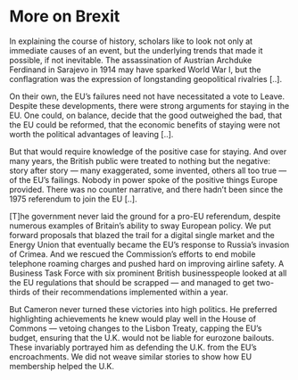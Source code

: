 # More on Brexit

In explaining the course of history, scholars like to look not only at
immediate causes of an event, but the underlying trends that made it
possible, if not inevitable. The assassination of Austrian Archduke
Ferdinand in Sarajevo in 1914 may have sparked World War I, but the
conflagration was the expression of longstanding geopolitical
rivalries [..].

On their own, the EU’s failures need not have necessitated a vote to
Leave. Despite these developments, there were strong arguments for
staying in the EU. One could, on balance, decide that the good
outweighed the bad, that the EU could be reformed, that the economic
benefits of staying were not worth the political advantages of leaving
[..]. 

But that would require knowledge of the positive case for staying. And
over many years, the British public were treated to nothing but the
negative: story after story — many exaggerated, some invented, others
all too true — of the EU’s failings. Nobody in power spoke of the
positive things Europe provided. There was no counter narrative, and
there hadn’t been since the 1975 referendum to join the EU [..].

[T]he government never laid the ground for a pro-EU referendum,
despite numerous examples of Britain’s ability to sway European
policy. We put forward proposals that blazed the trail for a digital
single market and the Energy Union that eventually became the EU’s
response to Russia’s invasion of Crimea. And we rescued the
Commission’s efforts to end mobile telephone roaming charges and
pushed hard on improving airline safety. A Business Task Force with
six prominent British businesspeople looked at all the EU regulations
that should be scrapped — and managed to get two-thirds of their
recommendations implemented within a year. 

But Cameron never turned these victories into high politics. He
preferred highlighting achievements he knew would play well in the
House of Commons — vetoing changes to the Lisbon Treaty, capping the
EU’s budget, ensuring that the U.K. would not be liable for eurozone
bailouts. These invariably portrayed him as defending the U.K. from
the EU’s encroachments. We did not weave similar stories to show how
EU membership helped the U.K.

